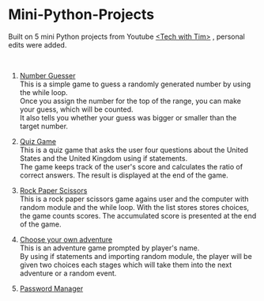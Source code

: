 # Mini-Python-Projects
Built on 5 mini Python projects from  Youtube [&lt;Tech with Tim>](https://www.youtube.com/watch?v=DLn3jOsNRVE)  ,
personal edits were added.

<br>  

1. [Number Guesser](https://github.com/areumhan0423/Mini-Python-Projects/blob/main/Number%20Guesser.py)  
This is a simple game to guess a randomly generated number by using the while loop.  
Once you assign the number for the top of the range, you can make your guess, which will be counted.  
It also tells you whether your guess was bigger or smaller than the target number.  

2. [Quiz Game](https://github.com/areumhan0423/Mini-Python-Projects/blob/main/Quiz%20Game.py)  
This is a quiz game that asks the user four questions about the United States and the United Kingdom using if statements.  
The game keeps track of the user's score and calculates the ratio of correct answers. The result is displayed at the end of the game.  

3. [Rock Paper Scissors](https://github.com/areumhan0423/Mini-Python-Projects/blob/main/Rock%20Paper%20Scissors.py)  
This is a rock paper scissors game agains user and the computer with random module and the while loop. 
With the list stores stores choices, the game counts scores.
The accumulated score is presented at the end of the game. 

4. [Choose your own adventure](https://github.com/areumhan0423/Mini-Python-Projects/blob/main/Choose%20your%20own%20adventure.py)  
This is an adventure game prompted by player's name.   
By using if statements and importing random module, the player will be given two choices each stages which will take them into the next adventure or a random event. 

5. [Password Manager](https://github.com/areumhan0423/Mini-Python-Projects/blob/main/Password%20Manager.py)
